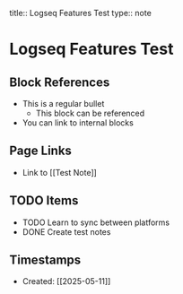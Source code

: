 title:: Logseq Features Test
type:: note

# Logseq Features Test

## Block References
- This is a regular bullet
  - This block can be referenced
- You can link to internal blocks

## Page Links
- Link to [[Test Note]]

## TODO Items
- TODO Learn to sync between platforms
- DONE Create test notes

## Timestamps
- Created: [[2025-05-11]]
